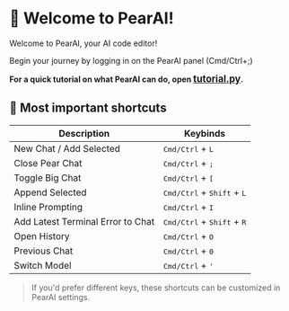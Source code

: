 # 🍐 Welcome to PearAI!

Welcome to PearAI, your AI code editor!

Begin your journey by logging in on the PearAI panel (Cmd/Ctrl+;)

**For a quick tutorial on what PearAI can do, open <span style="font-size: 1.2em;">[tutorial.py](../pearai_tutorial.py)</span>.**

## 🔑 Most important shortcuts

| Description                        | Keybinds                                    |
|------------------------------------|---------------------------------------------|
| New Chat / Add Selected            | <kbd>Cmd/Ctrl</kbd> + <kbd>L</kbd>          |
| Close Pear Chat                    | <kbd>Cmd/Ctrl</kbd> + <kbd>;</kbd>          |
| Toggle Big Chat                    | <kbd>Cmd/Ctrl</kbd> + <kbd>[</kbd>          |
| Append Selected                    | <kbd>Cmd/Ctrl</kbd> + <kbd>Shift</kbd> + <kbd>L</kbd> |
| Inline Prompting                   | <kbd>Cmd/Ctrl</kbd> + <kbd>I</kbd>          |
| Add Latest Terminal Error to Chat  | <kbd>Cmd/Ctrl</kbd> + <kbd>Shift</kbd> + <kbd>R</kbd> |
| Open History                       | <kbd>Cmd/Ctrl</kbd> + <kbd>O</kbd>          |
| Previous Chat                      | <kbd>Cmd/Ctrl</kbd> + <kbd>0</kbd>          |
| Switch Model                       | <kbd>Cmd/Ctrl</kbd> + <kbd>'</kbd>          |

> If you'd prefer different keys, these shortcuts can be customized in PearAI settings.